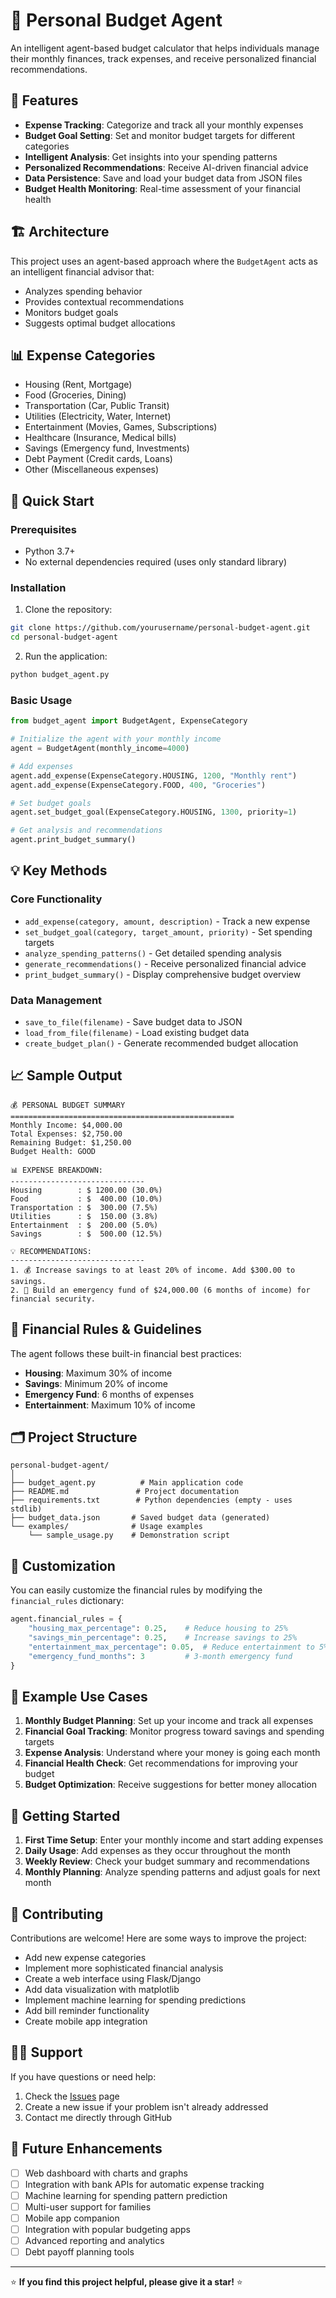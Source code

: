# 🤖 Personal Budget Agent

An intelligent agent-based budget calculator that helps individuals manage their monthly finances, track expenses, and receive personalized financial recommendations.

## 🌟 Features

- **Expense Tracking**: Categorize and track all your monthly expenses
- **Budget Goal Setting**: Set and monitor budget targets for different categories
- **Intelligent Analysis**: Get insights into your spending patterns
- **Personalized Recommendations**: Receive AI-driven financial advice
- **Data Persistence**: Save and load your budget data from JSON files
- **Budget Health Monitoring**: Real-time assessment of your financial health

## 🏗️ Architecture

This project uses an agent-based approach where the `BudgetAgent` acts as an intelligent financial advisor that:
- Analyzes spending behavior
- Provides contextual recommendations
- Monitors budget goals
- Suggests optimal budget allocations

## 📊 Expense Categories

- Housing (Rent, Mortgage)
- Food (Groceries, Dining)
- Transportation (Car, Public Transit)
- Utilities (Electricity, Water, Internet)
- Entertainment (Movies, Games, Subscriptions)
- Healthcare (Insurance, Medical bills)
- Savings (Emergency fund, Investments)
- Debt Payment (Credit cards, Loans)
- Other (Miscellaneous expenses)

## 🚀 Quick Start

### Prerequisites
- Python 3.7+
- No external dependencies required (uses only standard library)

### Installation

1. Clone the repository:
```bash
git clone https://github.com/yourusername/personal-budget-agent.git
cd personal-budget-agent
```

2. Run the application:
```bash
python budget_agent.py
```

### Basic Usage

```python
from budget_agent import BudgetAgent, ExpenseCategory

# Initialize the agent with your monthly income
agent = BudgetAgent(monthly_income=4000)

# Add expenses
agent.add_expense(ExpenseCategory.HOUSING, 1200, "Monthly rent")
agent.add_expense(ExpenseCategory.FOOD, 400, "Groceries")

# Set budget goals
agent.set_budget_goal(ExpenseCategory.HOUSING, 1300, priority=1)

# Get analysis and recommendations
agent.print_budget_summary()
```

## 💡 Key Methods

### Core Functionality
- `add_expense(category, amount, description)` - Track a new expense
- `set_budget_goal(category, target_amount, priority)` - Set spending targets
- `analyze_spending_patterns()` - Get detailed spending analysis
- `generate_recommendations()` - Receive personalized financial advice
- `print_budget_summary()` - Display comprehensive budget overview

### Data Management
- `save_to_file(filename)` - Save budget data to JSON
- `load_from_file(filename)` - Load existing budget data
- `create_budget_plan()` - Generate recommended budget allocation

## 📈 Sample Output

```
💰 PERSONAL BUDGET SUMMARY
==================================================
Monthly Income: $4,000.00
Total Expenses: $2,750.00
Remaining Budget: $1,250.00
Budget Health: GOOD

📊 EXPENSE BREAKDOWN:
------------------------------
Housing        : $ 1200.00 (30.0%)
Food           : $  400.00 (10.0%)
Transportation : $  300.00 (7.5%)
Utilities      : $  150.00 (3.8%)
Entertainment  : $  200.00 (5.0%)
Savings        : $  500.00 (12.5%)

💡 RECOMMENDATIONS:
------------------------------
1. 💰 Increase savings to at least 20% of income. Add $300.00 to savings.
2. 🚨 Build an emergency fund of $24,000.00 (6 months of income) for financial security.
```

## 🎯 Financial Rules & Guidelines

The agent follows these built-in financial best practices:
- **Housing**: Maximum 30% of income
- **Savings**: Minimum 20% of income
- **Emergency Fund**: 6 months of expenses
- **Entertainment**: Maximum 10% of income

## 🗂️ Project Structure

```
personal-budget-agent/
│
├── budget_agent.py          # Main application code
├── README.md               # Project documentation
├── requirements.txt        # Python dependencies (empty - uses stdlib)
├── budget_data.json       # Saved budget data (generated)
└── examples/              # Usage examples
    └── sample_usage.py    # Demonstration script
```

## 🔧 Customization

You can easily customize the financial rules by modifying the `financial_rules` dictionary:

```python
agent.financial_rules = {
    "housing_max_percentage": 0.25,    # Reduce housing to 25%
    "savings_min_percentage": 0.25,    # Increase savings to 25%
    "entertainment_max_percentage": 0.05,  # Reduce entertainment to 5%
    "emergency_fund_months": 3         # 3-month emergency fund
}
```

## 📝 Example Use Cases

1. **Monthly Budget Planning**: Set up your income and track all expenses
2. **Financial Goal Tracking**: Monitor progress toward savings and spending targets
3. **Expense Analysis**: Understand where your money is going each month
4. **Financial Health Check**: Get recommendations for improving your budget
5. **Budget Optimization**: Receive suggestions for better money allocation

## 🚦 Getting Started

1. **First Time Setup**: Enter your monthly income and start adding expenses
2. **Daily Usage**: Add expenses as they occur throughout the month
3. **Weekly Review**: Check your budget summary and recommendations
4. **Monthly Planning**: Analyze spending patterns and adjust goals for next month

## 🤝 Contributing

Contributions are welcome! Here are some ways to improve the project:

- Add new expense categories
- Implement more sophisticated financial analysis
- Create a web interface using Flask/Django
- Add data visualization with matplotlib
- Implement machine learning for spending predictions
- Add bill reminder functionality
- Create mobile app integration


## 🙋‍♂️ Support

If you have questions or need help:
1. Check the [Issues](https://github.com/yourusername/personal-budget-agent/issues) page
2. Create a new issue if your problem isn't already addressed
3. Contact me directly through GitHub

## 🔮 Future Enhancements

- [ ] Web dashboard with charts and graphs
- [ ] Integration with bank APIs for automatic expense tracking
- [ ] Machine learning for spending pattern prediction
- [ ] Multi-user support for families
- [ ] Mobile app companion
- [ ] Integration with popular budgeting apps
- [ ] Advanced reporting and analytics
- [ ] Debt payoff planning tools

---

⭐ **If you find this project helpful, please give it a star!** ⭐
